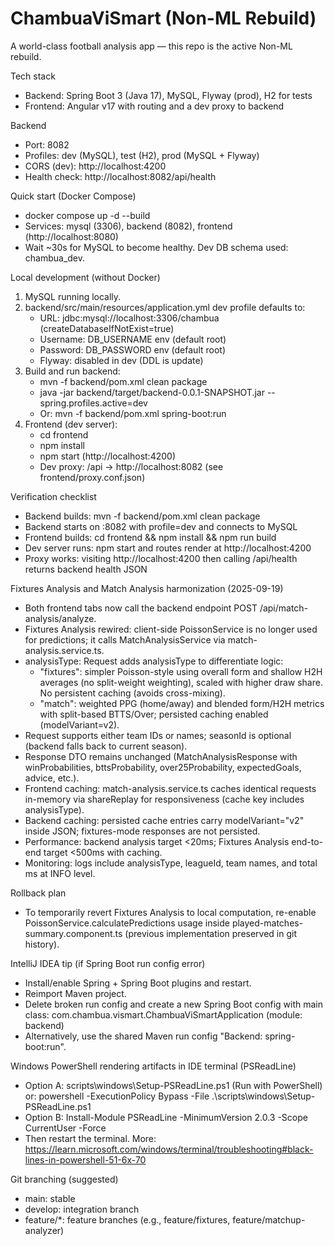 # ChambuaViSmart (Non-ML Rebuild)

A world-class football analysis app — this repo is the active Non-ML rebuild.

Tech stack
- Backend: Spring Boot 3 (Java 17), MySQL, Flyway (prod), H2 for tests
- Frontend: Angular v17 with routing and a dev proxy to backend

Backend
- Port: 8082
- Profiles: dev (MySQL), test (H2), prod (MySQL + Flyway)
- CORS (dev): http://localhost:4200
- Health check: http://localhost:8082/api/health

Quick start (Docker Compose)
- docker compose up -d --build
- Services: mysql (3306), backend (8082), frontend (http://localhost:8080)
- Wait ~30s for MySQL to become healthy. Dev DB schema used: chambua_dev.

Local development (without Docker)
1) MySQL running locally.
2) backend/src/main/resources/application.yml dev profile defaults to:
   - URL: jdbc:mysql://localhost:3306/chambua (createDatabaseIfNotExist=true)
   - Username: DB_USERNAME env (default root)
   - Password: DB_PASSWORD env (default root)
   - Flyway: disabled in dev (DDL is update)
3) Build and run backend:
   - mvn -f backend/pom.xml clean package
   - java -jar backend/target/backend-0.0.1-SNAPSHOT.jar --spring.profiles.active=dev
   - Or: mvn -f backend/pom.xml spring-boot:run
4) Frontend (dev server):
   - cd frontend
   - npm install
   - npm start (http://localhost:4200)
   - Dev proxy: /api -> http://localhost:8082 (see frontend/proxy.conf.json)

Verification checklist
- Backend builds: mvn -f backend/pom.xml clean package
- Backend starts on :8082 with profile=dev and connects to MySQL
- Frontend builds: cd frontend && npm install && npm run build
- Dev server runs: npm start and routes render at http://localhost:4200
- Proxy works: visiting http://localhost:4200 then calling /api/health returns backend health JSON

Fixtures Analysis and Match Analysis harmonization (2025-09-19)
- Both frontend tabs now call the backend endpoint POST /api/match-analysis/analyze.
- Fixtures Analysis rewired: client-side PoissonService is no longer used for predictions; it calls MatchAnalysisService via match-analysis.service.ts.
- analysisType: Request adds analysisType to differentiate logic:
  - "fixtures": simpler Poisson-style using overall form and shallow H2H averages (no split-weight weighting), scaled with higher draw share. No persistent caching (avoids cross-mixing).
  - "match": weighted PPG (home/away) and blended form/H2H metrics with split-based BTTS/Over; persisted caching enabled (modelVariant=v2).
- Request supports either team IDs or names; seasonId is optional (backend falls back to current season).
- Response DTO remains unchanged (MatchAnalysisResponse with winProbabilities, bttsProbability, over25Probability, expectedGoals, advice, etc.).
- Frontend caching: match-analysis.service.ts caches identical requests in-memory via shareReplay for responsiveness (cache key includes analysisType).
- Backend caching: persisted cache entries carry modelVariant="v2" inside JSON; fixtures-mode responses are not persisted.
- Performance: backend analysis target <20ms; Fixtures Analysis end-to-end target <500ms with caching.
- Monitoring: logs include analysisType, leagueId, team names, and total ms at INFO level.

Rollback plan
- To temporarily revert Fixtures Analysis to local computation, re-enable PoissonService.calculatePredictions usage inside played-matches-summary.component.ts (previous implementation preserved in git history).

IntelliJ IDEA tip (if Spring Boot run config error)
- Install/enable Spring + Spring Boot plugins and restart.
- Reimport Maven project.
- Delete broken run config and create a new Spring Boot config with main class:
  com.chambua.vismart.ChambuaViSmartApplication (module: backend)
- Alternatively, use the shared Maven run config "Backend: spring-boot:run".

Windows PowerShell rendering artifacts in IDE terminal (PSReadLine)
- Option A: scripts\windows\Setup-PSReadLine.ps1 (Run with PowerShell) or:
  powershell -ExecutionPolicy Bypass -File .\scripts\windows\Setup-PSReadLine.ps1
- Option B: Install-Module PSReadLine -MinimumVersion 2.0.3 -Scope CurrentUser -Force
- Then restart the terminal. More: https://learn.microsoft.com/windows/terminal/troubleshooting#black-lines-in-powershell-51-6x-70

Git branching (suggested)
- main: stable
- develop: integration branch
- feature/*: feature branches (e.g., feature/fixtures, feature/matchup-analyzer)
